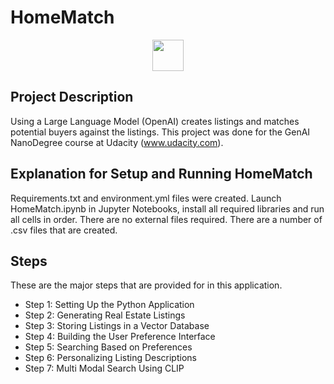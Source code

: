 # HomeMatch

<p align="center">
  <img src="readme_image.png" height="50" />
</p>

## Project Description
Using a Large Language Model (OpenAI) creates listings and matches potential buyers against the listings. This project was done for the GenAI NanoDegree course at Udacity (www.udacity.com).

## Explanation for Setup and Running HomeMatch
Requirements.txt and environment.yml files were created. Launch HomeMatch.ipynb in Jupyter Notebooks, install all required libraries and run all cells in order. There are no external files required. There are a number of .csv files that are created. 

## Steps
These are the major steps that are provided for in this application.
- Step 1: Setting Up the Python Application
- Step 2: Generating Real Estate Listings
- Step 3: Storing Listings in a Vector Database
- Step 4: Building the User Preference Interface
- Step 5: Searching Based on Preferences
- Step 6: Personalizing Listing Descriptions
- Step 7: Multi Modal Search Using CLIP